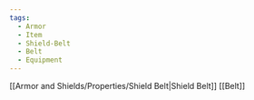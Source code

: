 ```yaml
---
tags:
  - Armor
  - Item
  - Shield-Belt
  - Belt
  - Equipment
---
```

[[Armor and Shields/Properties/Shield Belt|Shield Belt]]
[[Belt]]
